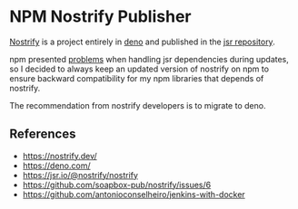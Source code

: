 # NPM Nostrify Publisher
[Nostrify](https://nostrify.dev/) is a project entirely in [deno](https://deno.com/) and published in the [jsr repository](https://jsr.io/@nostrify/nostrify).

npm presented [problems](https://github.com/soapbox-pub/nostrify/issues/6) when handling jsr dependencies during updates, so I decided to always keep an updated version of nostrify on npm to ensure backward compatibility for my npm libraries that depends of nostrify.

The recommendation from nostrify developers is to migrate to deno.

## References
- https://nostrify.dev/
- https://deno.com/
- https://jsr.io/@nostrify/nostrify
- https://github.com/soapbox-pub/nostrify/issues/6
- https://github.com/antonioconselheiro/jenkins-with-docker
